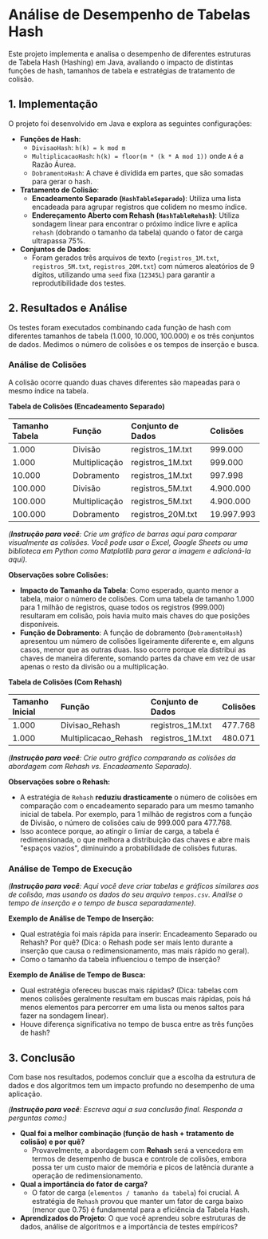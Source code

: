 # Análise de Desempenho de Tabelas Hash

Este projeto implementa e analisa o desempenho de diferentes estruturas de Tabela Hash (Hashing) em Java, avaliando o impacto de distintas funções de hash, tamanhos de tabela e estratégias de tratamento de colisão.

## 1. Implementação

O projeto foi desenvolvido em Java e explora as seguintes configurações:

* **Funções de Hash**:
    * `DivisaoHash`: `h(k) = k mod m`
    * `MultiplicacaoHash`: `h(k) = floor(m * (k * A mod 1))` onde `A` é a Razão Áurea.
    * `DobramentoHash`: A chave é dividida em partes, que são somadas para gerar o hash.
* **Tratamento de Colisão**:
    * **Encadeamento Separado (`HashTableSeparado`)**: Utiliza uma lista encadeada para agrupar registros que colidem no mesmo índice.
    * **Endereçamento Aberto com Rehash (`HashTableRehash`)**: Utiliza sondagem linear para encontrar o próximo índice livre e aplica `rehash` (dobrando o tamanho da tabela) quando o fator de carga ultrapassa 75%.
* **Conjuntos de Dados**:
    * Foram gerados três arquivos de texto (`registros_1M.txt`, `registros_5M.txt`, `registros_20M.txt`) com números aleatórios de 9 dígitos, utilizando uma `seed` fixa (`12345L`) para garantir a reprodutibilidade dos testes.

## 2. Resultados e Análise

Os testes foram executados combinando cada função de hash com diferentes tamanhos de tabela (1.000, 10.000, 100.000) e os três conjuntos de dados. Medimos o número de colisões e os tempos de inserção e busca.

### Análise de Colisões

A colisão ocorre quando duas chaves diferentes são mapeadas para o mesmo índice na tabela.

**Tabela de Colisões (Encadeamento Separado)**

| Tamanho Tabela | Função        | Conjunto de Dados | Colisões     |
| :------------- | :------------ | :---------------- | :----------- |
| 1.000          | Divisão       | registros_1M.txt  | 999.000      |
| 1.000          | Multiplicação | registros_1M.txt  | 999.000      |
| 10.000         | Dobramento    | registros_1M.txt  | 997.998      |
| 100.000        | Divisão       | registros_5M.txt  | 4.900.000    |
| 100.000        | Multiplicação | registros_5M.txt  | 4.900.000    |
| 100.000        | Dobramento    | registros_20M.txt | 19.997.993   |

*(**Instrução para você**: Crie um gráfico de barras aqui para comparar visualmente as colisões. Você pode usar o Excel, Google Sheets ou uma biblioteca em Python como Matplotlib para gerar a imagem e adicioná-la aqui).*

**Observações sobre Colisões:**

* **Impacto do Tamanho da Tabela**: Como esperado, quanto menor a tabela, maior o número de colisões. Com uma tabela de tamanho 1.000 para 1 milhão de registros, quase todos os registros (999.000) resultaram em colisão, pois havia muito mais chaves do que posições disponíveis.
* **Função de Dobramento**: A função de dobramento (`DobramentoHash`) apresentou um número de colisões ligeiramente diferente e, em alguns casos, menor que as outras duas. Isso ocorre porque ela distribui as chaves de maneira diferente, somando partes da chave em vez de usar apenas o resto da divisão ou a multiplicação.

**Tabela de Colisões (Com Rehash)**

| Tamanho Inicial | Função                 | Conjunto de Dados | Colisões |
| :-------------- | :--------------------- | :---------------- | :------- |
| 1.000           | Divisao_Rehash         | registros_1M.txt  | 477.768  |
| 1.000           | Multiplicacao_Rehash   | registros_1M.txt  | 480.071  |

*(**Instrução para você**: Crie outro gráfico comparando as colisões da abordagem com Rehash vs. Encadeamento Separado).*

**Observações sobre o Rehash:**

* A estratégia de `Rehash` **reduziu drasticamente** o número de colisões em comparação com o encadeamento separado para um mesmo tamanho inicial de tabela. Por exemplo, para 1 milhão de registros com a função de Divisão, o número de colisões caiu de 999.000 para 477.768.
* Isso acontece porque, ao atingir o limiar de carga, a tabela é redimensionada, o que melhora a distribuição das chaves e abre mais "espaços vazios", diminuindo a probabilidade de colisões futuras.

### Análise de Tempo de Execução

*(**Instrução para você**: Aqui você deve criar tabelas e gráficos similares aos de colisão, mas usando os dados do seu arquivo `tempos.csv`. Analise o tempo de inserção e o tempo de busca separadamente).*

**Exemplo de Análise de Tempo de Inserção:**

* Qual estratégia foi mais rápida para inserir: Encadeamento Separado ou Rehash? Por quê? (Dica: o Rehash pode ser mais lento durante a inserção que causa o redimensionamento, mas mais rápido no geral).
* Como o tamanho da tabela influenciou o tempo de inserção?

**Exemplo de Análise de Tempo de Busca:**

* Qual estratégia ofereceu buscas mais rápidas? (Dica: tabelas com menos colisões geralmente resultam em buscas mais rápidas, pois há menos elementos para percorrer em uma lista ou menos saltos para fazer na sondagem linear).
* Houve diferença significativa no tempo de busca entre as três funções de hash?

## 3. Conclusão

Com base nos resultados, podemos concluir que a escolha da estrutura de dados e dos algoritmos tem um impacto profundo no desempenho de uma aplicação.

*(**Instrução para você**: Escreva aqui a sua conclusão final. Responda a perguntas como:)*

* **Qual foi a melhor combinação (função de hash + tratamento de colisão) e por quê?**
    * Provavelmente, a abordagem com **Rehash** será a vencedora em termos de desempenho de busca e controle de colisões, embora possa ter um custo maior de memória e picos de latência durante a operação de redimensionamento.
* **Qual a importância do fator de carga?**
    * O fator de carga (`elementos / tamanho da tabela`) foi crucial. A estratégia de `Rehash` provou que manter um fator de carga baixo (menor que 0.75) é fundamental para a eficiência da Tabela Hash.
* **Aprendizados do Projeto**: O que você aprendeu sobre estruturas de dados, análise de algoritmos e a importância de testes empíricos?
